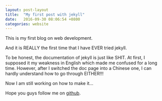 ```yaml
---
layout: post-layout
title:  "My first post with jekyll"
date:   2016-09-30 08:06:54 +0800
categories: website
---
```

This is my first blog on web development.

And it is REALLY the first time that I have EVER tried jekyll.

To be honest, the documentation of jekyll is just like SHIT. At first, I supposed it my weakness in English which made me confused for a long time. However, after I switched the doc page into a Chinese one, I can hardly understand how to go through EITHER!!!  

Now I am still working on how to make it...

Hope you guys follow me on [github](https://github.com/ANDI-Mckee "ANDI-Mckee's Github").